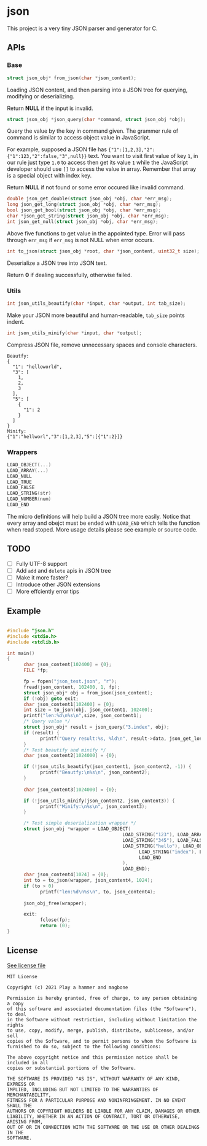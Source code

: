 # json
This project is a very tiny JSON parser and generator for C.

## APIs
### Base
```c
struct json_obj* from_json(char *json_content);
```
Loading JSON content, and then parsing into a JSON tree for querying, modifying or deserializing.

Return **NULL** if the input is invalid.
```c
struct json_obj *json_query(char *command, struct json_obj *obj);
```
Query the value by the key in command given. The grammer rule of command is similar to access object value in JavaScript. 

For example, supposed a JSON file has ```{"1":[1,2,3],"2": {"1":123,"2":false,"3",null}}``` text. 
You want to visit first value of key ```1```, in our rule just type ```1.0``` to access then get its value ```1``` while the JavaScript developer should use ```[]``` to access the value in array. Remember that array is a special object with index key.

Return **NULL** if not found or some error occured like invalid command.
```c
double json_get_double(struct json_obj *obj, char *err_msg);
long json_get_long(struct json_obj *obj, char *err_msg);
bool json_get_bool(struct json_obj *obj, char *err_msg);
char *json_get_string(struct json_obj *obj, char *err_msg);
int json_get_null(struct json_obj *obj, char *err_msg);
```
Above five functions to get value in the appointed type. Error will pass through ```err_msg``` if ```err_msg``` is not NULL when error occurs.

```c
int to_json(struct json_obj *root, char *json_content, uint32_t size);
```
Deserialize a JSON tree into JSON text.

Return **0** if dealing successfully, otherwise failed.
### Utils
```c
int json_utils_beautify(char *input, char *output, int tab_size);
```
Make your JSON more beautiful and human-readable, ```tab_size``` points indent.
```c
int json_utils_minify(char *input, char *output);
```
Compress JSON file, remove unnecessary spaces and console characters.
```
Beautfy:
{
  "1": "helloworld",
  "3": [
    1,
    2,
    3
  ],
  "5": [
    {
      "1": 2
    }
  ]
}
Minify:
{"1":"hellworl","3":[1,2,3],"5":[{"1":2}]}
```
### Wrappers
```c
LOAD_OBJECT(...)
LOAD_ARRAY(...)
LOAD_NULL
LOAD_TRUE
LOAD_FALSE 
LOAD_STRING(str)
LOAD_NUMBER(num)
LOAD_END
```
The micro definitions will help build a JSON tree more easily. Notice that every array and obejct must be ended with ```LOAD_END``` which tells the function when read stoped. More usage details please see example or source code.

## TODO

* [ ] Fully UTF-8 support
* [ ] Add ```add``` and ```delete``` apis in JSON tree
* [ ] Make it more faster?
* [ ] Introduce other JSON extensions
* [ ] More effciently error tips

## Example
```c

#include "json.h"
#include <stdio.h>
#include <stdlib.h>

int main()
{
      char json_content[102400] = {0};
      FILE *fp;

      fp = fopen("json_test.json", "r");
      fread(json_content, 102400, 1, fp);
      struct json_obj* obj = from_json(json_content);
      if (!obj) goto exit;
      char json_content1[102400] = {0};
      int size = to_json(obj, json_content1, 102400);
      printf("len:%d\n%s\n",size, json_content1);
      /* Query value */
      struct json_obj* result = json_query("3.index", obj);
      if (result) {
            printf("Query result:%s, %ld\n", result->data, json_get_long(result, NULL));
      }
      /* Test beautify and minify */
      char json_content2[1024000] = {0};

      if (!json_utils_beautify(json_content1, json_content2, -1)) {
            printf("Beautfy:\n%s\n", json_content2);
      }
      
      char json_content3[1024000] = {0};

      if (!json_utils_minify(json_content2, json_content3)) {
            printf("Minify:\n%s\n", json_content3);
      }

      /* Test simple deserialization wrapper */
      struct json_obj *wrapper = LOAD_OBJECT(
                                          LOAD_STRING("123"), LOAD_ARRAY(LOAD_NUMBER(123.123), LOAD_NULL, LOAD_TRUE, LOAD_END), 
                                          LOAD_STRING("345"), LOAD_FALSE,
                                          LOAD_STRING("hello"), LOAD_OBJECT(
                                                LOAD_STRING("index"), LOAD_NUMBER(1),
                                                LOAD_END
                                          ),
                                          LOAD_END);
      char json_content4[1024] = {0};
      int to = to_json(wrapper, json_content4, 1024);
      if (to > 0)
            printf("len:%d\n%s\n", to, json_content4);
      
      json_obj_free(wrapper);

      exit:
            fclose(fp);
            return (0);
}
```
## License
[See license file](./LICENSE)
```
MIT License

Copyright (c) 2021 Play a hammer and magbone

Permission is hereby granted, free of charge, to any person obtaining a copy
of this software and associated documentation files (the "Software"), to deal
in the Software without restriction, including without limitation the rights
to use, copy, modify, merge, publish, distribute, sublicense, and/or sell
copies of the Software, and to permit persons to whom the Software is
furnished to do so, subject to the following conditions:

The above copyright notice and this permission notice shall be included in all
copies or substantial portions of the Software.

THE SOFTWARE IS PROVIDED "AS IS", WITHOUT WARRANTY OF ANY KIND, EXPRESS OR
IMPLIED, INCLUDING BUT NOT LIMITED TO THE WARRANTIES OF MERCHANTABILITY,
FITNESS FOR A PARTICULAR PURPOSE AND NONINFRINGEMENT. IN NO EVENT SHALL THE
AUTHORS OR COPYRIGHT HOLDERS BE LIABLE FOR ANY CLAIM, DAMAGES OR OTHER
LIABILITY, WHETHER IN AN ACTION OF CONTRACT, TORT OR OTHERWISE, ARISING FROM,
OUT OF OR IN CONNECTION WITH THE SOFTWARE OR THE USE OR OTHER DEALINGS IN THE
SOFTWARE.

```

